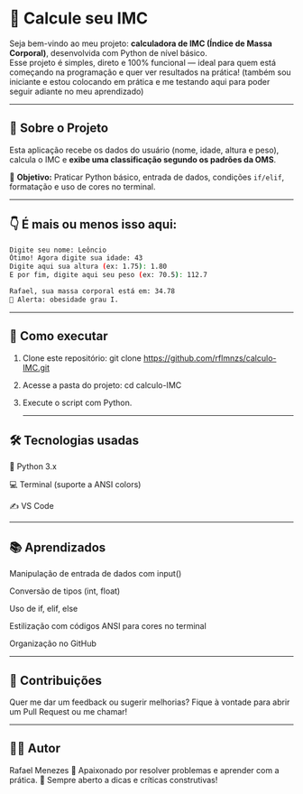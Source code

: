 # 💪 Calcule seu IMC

Seja bem-vindo ao meu projeto: **calculadora de IMC (Índice de Massa Corporal)**, desenvolvida com Python de nível básico.  
Esse projeto é simples, direto e 100% funcional — ideal para quem está começando na programação e quer ver resultados na prática! (também sou iniciante e estou colocando em prática e me testando aqui para poder seguir adiante no meu aprendizado)

---

## 🧠 Sobre o Projeto

Esta aplicação recebe os dados do usuário (nome, idade, altura e peso), calcula o IMC e **exibe uma classificação segundo os padrões da OMS**.

🎯 **Objetivo:** Praticar Python básico, entrada de dados, condições `if/elif`, formatação e uso de cores no terminal.

---

## 👇 É mais ou menos isso aqui:

```bash
Digite seu nome: Leôncio
Ótimo! Agora digite sua idade: 43
Digite aqui sua altura (ex: 1.75): 1.80
E por fim, digite aqui seu peso (ex: 70.5): 112.7

Rafael, sua massa corporal está em: 34.78
🔴 Alerta: obesidade grau I.
```
---

## 🚀 Como executar
1. Clone este repositório:
  git clone  https://github.com/rflmnzs/calculo-IMC.git

2. Acesse a pasta do projeto:
  cd calculo-IMC

3. Execute o script com Python.

   ---

## 🛠️ Tecnologias usadas
🐍 Python 3.x

💻 Terminal (suporte a ANSI colors)

✍️ VS Code

---

## 📚 Aprendizados
Manipulação de entrada de dados com input()

Conversão de tipos (int, float)

Uso de if, elif, else

Estilização com códigos ANSI para cores no terminal

Organização no GitHub

---

## 🤝 Contribuições
Quer me dar um feedback ou sugerir melhorias?
Fique à vontade para abrir um Pull Request ou me chamar!

---

## 👨‍💻 Autor
Rafael Menezes
🧠 Apaixonado por resolver problemas e aprender com a prática.
🚀 Sempre aberto a dicas e críticas construtivas!

